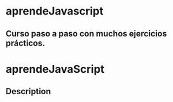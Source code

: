 # aprendeJavascript
## Curso paso a paso con muchos ejercicios prácticos. 
# aprendeJavaScript

## Description


